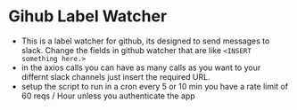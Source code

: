 # Gihub Label Watcher

- This is a label watcher for github, its designed to send messages to slack. Change the fields in github watcher that are like `<INSERT something here.>`
- in the axios calls you can have as many calls as you want to your differnt slack channels just insert the required URL.
- setup the script to run in a cron every 5 or 10 min you have a rate limit of 60 reqs / Hour unless you authenticate the app